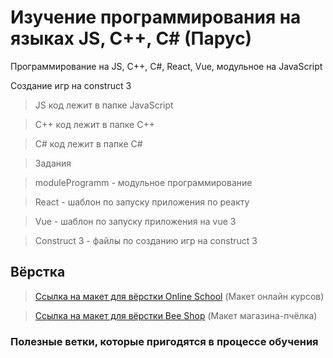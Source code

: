 # Изучение программирования на языках JS, С++, С# (Парус)
Программирование на JS, C++, C#, React, Vue, модульное на JavaScript

Создание игр на construct 3

> JS код лежит в папке JavaScript

> C++ код лежит в папке C++

> C# код лежит в папке C#

> Задания

> moduleProgramm - модульное программирование

> React - шаблон по запуску приложения по реакту

> Vue - шаблон по запуску приложения на vue 3

> Construct 3 - файлы по созданию игр на construct 3

## Вёрстка
 > <a href="https://www.figma.com/file/pS0KnmQeYHoKPXXrocNBB8/Product?node-id=0%3A1" target="_blank">Ссылка на макет для вёрстки Online School</a> (Макет онлайн курсов)

 > <a href="https://www.figma.com/file/vzq6B13f5QQovzYciVcoKl/Сайт-ПЧШ?type=design&node-id=0-1&mode=design&t=GeOQOs7RCl5WX0mP-0" target="_blank">Ссылка на макет для вёрстки Bee Shop</a> (Макет магазина-пчёлка)

### Полезные ветки, которые пригодятся в процессе обучения
